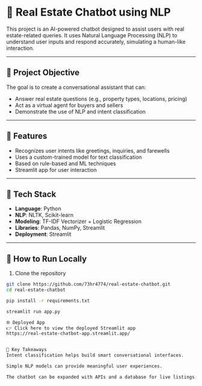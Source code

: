 # 🏡 Real Estate Chatbot using NLP

This project is an AI-powered chatbot designed to assist users with real estate-related queries. It uses Natural Language Processing (NLP) to understand user inputs and respond accurately, simulating a human-like interaction.

---

## 🤖 Project Objective

The goal is to create a conversational assistant that can:
- Answer real estate questions (e.g., property types, locations, pricing)
- Act as a virtual agent for buyers and sellers
- Demonstrate the use of NLP and intent classification

---

## 💬 Features

- Recognizes user intents like greetings, inquiries, and farewells
- Uses a custom-trained model for text classification
- Based on rule-based and ML techniques
- Streamlit app for user interaction

---

## 🧠 Tech Stack

- **Language**: Python
- **NLP**: NLTK, Scikit-learn
- **Modeling**: TF-IDF Vectorizer + Logistic Regression
- **Libraries**: Pandas, NumPy, Streamlit
- **Deployment**: Streamlit

---

## 🚀 How to Run Locally

1. Clone the repository  
```bash
git clone https://github.com/73hr4774/real-estate-chatbot.git
cd real-estate-chatbot

pip install -r requirements.txt

streamlit run app.py

🌐 Deployed App
👉 Click here to view the deployed Streamlit app
https://real-estate-chatbot-app.streamlit.app/


📢 Key Takeaways
Intent classification helps build smart conversational interfaces.

Simple NLP models can provide meaningful user experiences.

The chatbot can be expanded with APIs and a database for live listings.



